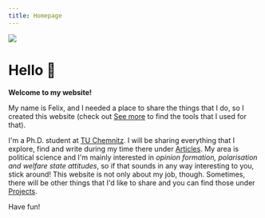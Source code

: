 ```yaml
---
title: Homepage
---
```

![](/images/profile_pic.png)

# Hello 👋

**Welcome to my website!**

My name is Felix, and I needed a place to share the things that I do, so I created this website (check out [See more](/stack) to find the tools that I used for that). 

I'm a Ph.D. student at [TU Chemnitz](https://www.tu-chemnitz.de/phil/politik/pf/professur/mitarbeiter.php.en). I will be sharing everything that I explore, find and write during my time there under [Articles](/articles). My area is political science and I'm mainly interested in _opinion formation, polarisation and welfare state attitudes_, so if that sounds in any way interesting to you, stick around! 
This website is not only about my job, though. Sometimes, there will be other things that I'd like to share and you can find those under [Projects](/projects).

Have fun!